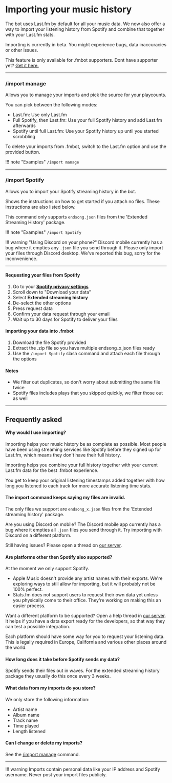 # Importing your music history

The bot uses Last.fm by default for all your music data. We now also offer a way to import your listening history from Spotify and combine that together with your Last.fm stats.

Importing is currently in beta. You might experience bugs, data inaccuracies or other issues.

This feature is only available for .fmbot supporters. Dont have supporter yet? <a href="/supporter/">Get it here.</a>

---

### /import manage

Allows you to manage your imports and pick the source for your playcounts.

You can pick between the following modes:

- Last.fm: Use only Last.fm
- Full Spotify, then Last.fm: Use your full Spotify history and add Last.fm afterwards
- Spotify until full Last.fm: Use your Spotify history up until you started scrobbling


To delete your imports from .fmbot, switch to the Last.fm option and use the provided button.

!!! note "Examples"
    `/import manage`

---

### /import Spotify

Allows you to import your Spotify streaming history in the bot.

Shows the instructions on how to get started if you attach no files. These instructions are also listed below.

This command only supports `endsong.json` files from the 'Extended Streaming History' package.


!!! note "Examples"
    `/import Spotify`

!!! warning "Using Discord on your phone?"
    Discord mobile currently has a bug where it empties any `.json` file you send through it. Please only import your files through Discord desktop. We've reported this bug, sorry for the inconvenience.

---

#### Requesting your files from Spotify

1. Go to your <a href="https://www.spotify.com/us/account/privacy/" target="_blank">**Spotify privacy settings**</a>
2. Scroll down to "Download your data"
3. Select **Extended streaming history**
4. De-select the other options
5. Press request data
6. Confirm your data request through your email
7. Wait up to 30 days for Spotify to deliver your files

#### Importing your data into .fmbot
1. Download the file Spotify provided
2. Extract the .zip file so you have multiple endsong_x.json files ready
3. Use the `/import Spotify` slash command and attach each file through the options

#### Notes
- We filter out duplicates, so don't worry about submitting the same file twice
- Spotify files includes plays that you skipped quickly, we filter those out as well

---

## Frequently asked

#### Why would I use importing?

Importing helps your music history be as complete as possible. Most people have been using streaming services like Spotify before they signed up for Last.fm, which means they don't have their full history.

Importing helps you combine your full history together with your current Last.fm data for the best .fmbot experience.

You get to keep your original listening timestamps added together with how long you listened to each track for more accurate listening time stats.

#### The import command keeps saying my files are invalid.

The only files we support are `endsong_x.json` files from the 'Extended streaming history' package.

Are you using Discord on mobile? The Discord mobile app currently has a bug where it empties all `.json` files you send through it. Try importing with Discord on a different platform.

Still having issues? Please open a thread on [our server](https://discord.gg/fmbot).

#### Are platforms other then Spotify also supported?

At the moment we only support Spotify.

- Apple Music doesn't provide any artist names with their exports. We're exploring ways to still allow for importing, but it will probably not be 100% perfect.
- Stats.fm does not support users to request their own data yet unless you physically come to their office. They're working on making this an easier process.

Want a different platform to be supported? Open a help thread in [our server](discord.gg/fmbot). It helps if you have a data export ready for the developers, so that way they can test a possible integration.

Each platform should have some way for you to request your listening data. This is legally required in Europe, California and various other places around the world.

#### How long does it take before Spotify sends my data?

Spotify sends their files out in waves. For the extended streaming history package they usually do this once every 3 weeks.

#### What data from my imports do you store?

We only store the following information:

- Artist name
- Album name
- Track name
- Time played
- Length listened

#### Can I change or delete my imports?

See the [/import manage](#import-manage) command.

---

!!! warning
    Imports contain personal data like your IP address and Spotify username. Never post your import files publicly.